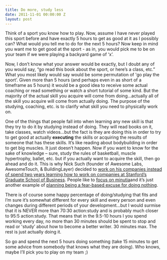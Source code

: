 ```yaml
---
title: Do more, study less
date: 2011-11-01 00:00:00 Z
layout: post
---
```

 
<p>Think of a sport you know how to play. Now, assume I have never played this sport before and have exactly 5 hours to get as good at it as I possibly can? What would you tell me to do for the next 5 hours? Now keep in mind you want me to get good at the sport - as in, you would pick me to be on your team if we were playing a backyard game of &lsquo;x&rsquo;.</p>
<p>Now, I don&rsquo;t know what your answer would be exactly, but I doubt any of you would say, &ldquo;go read this book about the sport, or here&rsquo;s a class, etc.&rdquo; What you most likely would say would be some permutation of 'go play the sport&rsquo;. Given more than 5 hours (and perhaps even in as short of a timeframe as 5 hours) it would be a good idea to receive some actual coaching or read something or watch a short tutorial of some kind. But the majority of the actual skill you acquire will come from doing&hellip;actually all of the skill you acquire will come from actually doing. The purpose of the studying, coaching, etc. is to clarify what skill you need to physically work on.</p>
<p>One of the things that people fall into when learning any new skill is that they try to do it by studying instead of doing. They will read books on it, take classes, watch videos&hellip;but the fact is they are doing this in order to try to get good at actually <strong>executing</strong> the skills or acquiring the results of someone that has these skills. It&rsquo;s like reading about bodybuilding in order to get big muscles. It just doesn&rsquo;t happen. Now if you want to know for the sake of knowledge – sure, study the rules of basketball, muscle hypertrophy, ballet, etc. but if you actually want to acquire the skill, then go ahead and do it. This is why Nick Such (founder of Awesome Labs, AwesomeTouch, &amp; BuildingLayer) decided to <a href="http://nicksuch.wordpress.com/2011/08/16/what-matters-to-you-most-and-why/" target="_blank">work on his companies instead of spend two years learning how to work on companies at Stanford&rsquo;s Graduate School of Business</a>. People like to <a href="http://www.iwillteachyoutoberich.com/blog/we-love-to-debate-minutiae/" target="_blank">focus on minutia</a>and it&rsquo;s just another example of <a href="http://awesomeinc.org/Blog/planning-a-fear-based-excuse-for-doing-nothing" target="_blank">planning being a fear-based excuse for doing nothing</a>.</p>
<p>There is of course some happy percentage of doing/studying that fits and I&rsquo;m sure it&rsquo;s somewhat different for every skill and every person and even changes during different periods of your development&hellip;but I would surmise that it is NEVER more than 70:30 action:study and is probably much closer to 95:5 action:study. That means that in the 9.5-10 hours I you spend working every day, no more than 30 minutes should be spent to stop and read or 'study&rsquo; about how to become a better writer. 30 minutes max. The rest is just actually doing it.</p>
<p>So go and spend the next 5 hours doing something (take 15 minutes to get some advice from somebody that knows what they are doing). Who knows, maybe I&rsquo;ll pick you to play on my team ;)</p>

